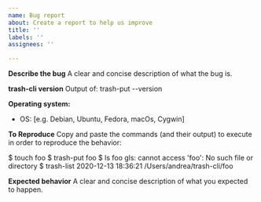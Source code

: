 ```yaml
---
name: Bug report
about: Create a report to help us improve
title: ''
labels: ''
assignees: ''

---
```

**Describe the bug**
A clear and concise description of what the bug is.

**trash-cli version**
Output of: trash-put --version

**Operating system:**
 - OS: [e.g. Debian, Ubuntu, Fedora, macOs, Cygwin]

**To Reproduce**
Copy and paste the commands (and their output) to execute in order to reproduce
the behavior:

$ touch foo
$ trash-put foo
$ ls foo
gls: cannot access 'foo': No such file or directory
$ trash-list
2020-12-13 18:36:21 /Users/andrea/trash-cli/foo

**Expected behavior**
A clear and concise description of what you expected to happen.
